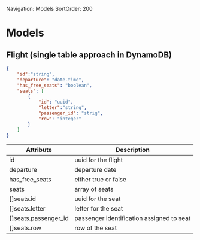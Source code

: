 Navigation: Models
SortOrder: 200

# Models

## Flight (single table approach in DynamoDB)
```JSON
{
    "id":"string",
    "departure": "date-time",
    "has_free_seats": "boolean",
    "seats": [
        {
            "id": "uuid",
            "letter":"string",
            "passenger_id": "strig",
            "row": "integer"
        }
    ]
}
```

| Attribute             | Description                               |
|-----------------------|-------------------------------------------|
| id                    | uuid for the flight                       |
| departure             | departure date                            |
| has_free_seats        | either true or false                      |
| seats                 | array of seats                            |
| []seats.id            | uuid for the seat                         |
| []seats.letter        | letter for the seat                       |
| []seats.passenger_id  | passenger identification assigned to seat |
| []seats.row           | row of the seat                           |
